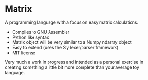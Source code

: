 # Matrix

A programming language with a focus on easy matrix calculations.

- Compiles to GNU Assembler
- Python like syntax
- Matrix object will be very similar to a Numpy ndarray object
- Easy to extend (uses the Sly lexer/parser framework)
- MIT license

Very much a work in progress and intended as a personal exercise in creating something a little bit more complete than your average toy language.
